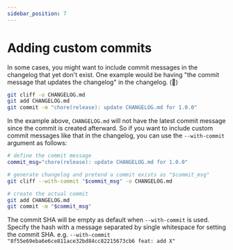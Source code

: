 ```yaml
---
sidebar_position: 7
---
```


# Adding custom commits

In some cases, you might want to include commit messages in the changelog that yet don't exist. One example would be having "the commit message that updates the changelog" in the changelog. (🤔)

```bash
git cliff -o CHANGELOG.md
git add CHANGELOG.md
git commit -m "chore(release): update CHANGELOG.md for 1.0.0"
```

In the example above, `CHANGELOG.md` will not have the latest commit message since the commit is created afterward. So if you want to include custom commit messages like that in the changelog, you can use the `--with-commit` argument as follows:

```bash
# define the commit message
commit_msg="chore(release): update CHANGELOG.md for 1.0.0"

# generate changelog and pretend a commit exists as "$commit_msg"
git cliff --with-commit "$commit_msg" -o CHANGELOG.md

# create the actual commit
git add CHANGELOG.md
git commit -m "$commit_msg"
```

The commit SHA will be empty as default when `--with-commit` is used. Specify the hash with a message separated by single whitespace for setting the commit SHA. e.g. `--with-commit "8f55e69eba6e6ce811ace32bd84cc82215673cb6 feat: add X"`
